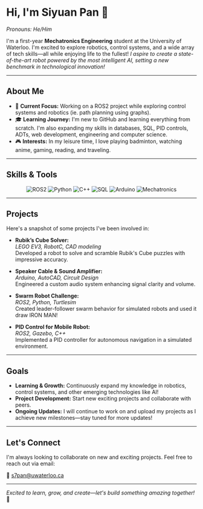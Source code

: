 # Hi, I'm Siyuan Pan 👋  
*Pronouns: He/Him*

I'm a first-year **Mechatronics Engineering** student at the University of Waterloo. I'm excited to explore robotics, control systems, and a wide array of tech skills—all while enjoying life to the fullest! *I aspire to create a state-of-the-art robot powered by the most intelligent AI, setting a new benchmark in technological innovation!*

---

## About Me

- 🚀 **Current Focus:** Working on a ROS2 project while exploring control systems and robotics (ie. path planning using graphs).
- 🎓 **Learning Journey:** I'm new to GitHub and learning everything from scratch. I'm also expanding my skills in databases, SQL, PID controls, ADTs, web development, engineering and computer science.
- 🎮 **Interests:** In my leisure time, I love playing badminton, watching anime, gaming, reading, and traveling.

---

## Skills & Tools

<div align="center">
  <img src="https://img.shields.io/badge/ROS2-6A9EFC?style=for-the-badge&logo=ros" alt="ROS2" />
  <img src="https://img.shields.io/badge/Python-3776AB?style=for-the-badge&logo=python" alt="Python" />
  <img src="https://img.shields.io/badge/C++-00599C?style=for-the-badge&logo=c%2B%2B" alt="C++" />
  <img src="https://img.shields.io/badge/SQL-4479A1?style=for-the-badge&logo=postgresql" alt="SQL" />
  <img src="https://img.shields.io/badge/Arduino-00979D?style=for-the-badge&logo=arduino" alt="Arduino" />
  <img src="https://img.shields.io/badge/Mechatronics-FFDD00?style=for-the-badge" alt="Mechatronics" />
</div>

---

## Projects

Here's a snapshot of some projects I've been involved in:

- **Rubik’s Cube Solver:**  
  *LEGO EV3, RobotC, CAD modeling*  
  Developed a robot to solve and scramble Rubik's Cube puzzles with impressive accuracy.

- **Speaker Cable & Sound Amplifier:**  
  *Arduino, AutoCAD, Circuit Design*  
  Engineered a custom audio system enhancing signal clarity and volume.

- **Swarm Robot Challenge:**  
  *ROS2, Python, Turtlesim*  
  Created leader-follower swarm behavior for simulated robots and used it draw IRON MAN!

- **PID Control for Mobile Robot:**  
  *ROS2, Gazebo, C++*  
  Implemented a PID controller for autonomous navigation in a simulated environment.

---

## Goals

- **Learning & Growth:** Continuously expand my knowledge in robotics, control systems, and other emerging technologies like AI! 
- **Project Development:** Start new exciting projects and collaborate with peers.
- **Ongoing Updates:** I will continue to work on and upload my projects as I achieve new milestones—stay tuned for more updates!

---

## Let's Connect

I'm always looking to collaborate on new and exciting projects. Feel free to reach out via email:

📧 [s7pan@uwaterloo.ca](mailto:s7pan@uwaterloo.ca)

---

*Excited to learn, grow, and create—let's build something amazing together!* 🚀
